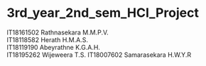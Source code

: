 # 3rd_year_2nd_sem_HCI_Project

IT18161502 Rathnasekara M.M.P.V.  
IT18118582 Herath H.M.A.S.  
IT18119190 Abeyrathne K.G.A.H.  
IT18195262 Wijeweera T.S. 
IT18007602 Samarasekara H.W.Y.R 
